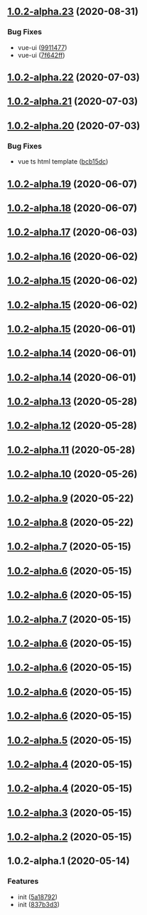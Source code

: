 ## [1.0.2-alpha.23](https://github.com/fengjin08122359/architectureDesign/compare/v1.0.2-alpha.20...v1.0.2-alpha.23) (2020-08-31)


### Bug Fixes

* vue-ui ([9911477](https://github.com/fengjin08122359/architectureDesign/commit/9911477bce1031f7fe9a806c8a12f456ab92d247))
* vue-ui ([7f642ff](https://github.com/fengjin08122359/architectureDesign/commit/7f642ffb7c536661290340c3db170ac7127c9c79))



## [1.0.2-alpha.22](https://github.com/fengjin08122359/architectureDesign/compare/v1.0.2-alpha.20...v1.0.2-alpha.22) (2020-07-03)



## [1.0.2-alpha.21](https://github.com/fengjin08122359/architectureDesign/compare/v1.0.2-alpha.20...v1.0.2-alpha.21) (2020-07-03)



## [1.0.2-alpha.20](https://github.com/fengjin08122359/architectureDesign/compare/v1.0.2-alpha.19...v1.0.2-alpha.20) (2020-07-03)


### Bug Fixes

* vue ts html template ([bcb15dc](https://github.com/fengjin08122359/architectureDesign/commit/bcb15dc83d7f6ba0e6346a4e29a5651d1ef3e76e))



## [1.0.2-alpha.19](https://github.com/fengjin08122359/architectureDesign/compare/v1.0.2-alpha.17...v1.0.2-alpha.19) (2020-06-07)



## [1.0.2-alpha.18](https://github.com/fengjin08122359/architectureDesign/compare/v1.0.2-alpha.17...v1.0.2-alpha.18) (2020-06-07)



## [1.0.2-alpha.17](https://github.com/fengjin08122359/architectureDesign/compare/v1.0.2-alpha.16...v1.0.2-alpha.17) (2020-06-03)



## [1.0.2-alpha.16](https://github.com/fengjin08122359/architectureDesign/compare/v1.0.2-alpha.15...v1.0.2-alpha.16) (2020-06-02)



## [1.0.2-alpha.15](https://github.com/fengjin08122359/architectureDesign/compare/v1.0.2-alpha.14...v1.0.2-alpha.15) (2020-06-02)



## [1.0.2-alpha.15](https://github.com/fengjin08122359/architectureDesign/compare/v1.0.2-alpha.14...v1.0.2-alpha.15) (2020-06-02)



## [1.0.2-alpha.15](https://github.com/fengjin08122359/architectureDesign/compare/v1.0.2-alpha.14...v1.0.2-alpha.15) (2020-06-01)



## [1.0.2-alpha.14](https://github.com/fengjin08122359/architectureDesign/compare/v1.0.2-alpha.13...v1.0.2-alpha.14) (2020-06-01)



## [1.0.2-alpha.14](https://github.com/fengjin08122359/architectureDesign/compare/v1.0.2-alpha.13...v1.0.2-alpha.14) (2020-06-01)



## [1.0.2-alpha.13](https://github.com/fengjin08122359/architectureDesign/compare/v1.0.2-alpha.12...v1.0.2-alpha.13) (2020-05-28)



## [1.0.2-alpha.12](https://github.com/fengjin08122359/architectureDesign/compare/v1.0.2-alpha.11...v1.0.2-alpha.12) (2020-05-28)



## [1.0.2-alpha.11](https://github.com/fengjin08122359/architectureDesign/compare/v1.0.2-alpha.10...v1.0.2-alpha.11) (2020-05-28)



## [1.0.2-alpha.10](https://github.com/fengjin08122359/architectureDesign/compare/v1.0.2-alpha.9...v1.0.2-alpha.10) (2020-05-26)



## [1.0.2-alpha.9](https://github.com/fengjin08122359/architectureDesign/compare/v1.0.2-alpha.8...v1.0.2-alpha.9) (2020-05-22)



## [1.0.2-alpha.8](https://github.com/fengjin08122359/architectureDesign/compare/v1.0.2-alpha.7...v1.0.2-alpha.8) (2020-05-22)



## [1.0.2-alpha.7](https://github.com/fengjin08122359/architectureDesign/compare/v1.0.2-alpha.5...v1.0.2-alpha.7) (2020-05-15)



## [1.0.2-alpha.6](https://github.com/fengjin08122359/architectureDesign/compare/v1.0.2-alpha.5...v1.0.2-alpha.6) (2020-05-15)



## [1.0.2-alpha.6](https://github.com/fengjin08122359/architectureDesign/compare/v1.0.2-alpha.5...v1.0.2-alpha.6) (2020-05-15)



## [1.0.2-alpha.7](https://github.com/fengjin08122359/architectureDesign/compare/v1.0.2-alpha.5...v1.0.2-alpha.7) (2020-05-15)



## [1.0.2-alpha.6](https://github.com/fengjin08122359/architectureDesign/compare/v1.0.2-alpha.5...v1.0.2-alpha.6) (2020-05-15)



## [1.0.2-alpha.6](https://github.com/fengjin08122359/architectureDesign/compare/v1.0.2-alpha.5...v1.0.2-alpha.6) (2020-05-15)



## [1.0.2-alpha.6](https://github.com/fengjin08122359/architectureDesign/compare/v1.0.2-alpha.5...v1.0.2-alpha.6) (2020-05-15)



## [1.0.2-alpha.6](https://github.com/fengjin08122359/architectureDesign/compare/v1.0.2-alpha.5...v1.0.2-alpha.6) (2020-05-15)



## [1.0.2-alpha.5](https://github.com/fengjin08122359/architectureDesign/compare/v1.0.2-alpha.4...v1.0.2-alpha.5) (2020-05-15)



## [1.0.2-alpha.4](https://github.com/fengjin08122359/architectureDesign/compare/v1.0.2-alpha.3...v1.0.2-alpha.4) (2020-05-15)



## [1.0.2-alpha.4](https://github.com/fengjin08122359/architectureDesign/compare/v1.0.2-alpha.3...v1.0.2-alpha.4) (2020-05-15)



## [1.0.2-alpha.3](https://github.com/fengjin08122359/architectureDesign/compare/v1.0.2-alpha.2...v1.0.2-alpha.3) (2020-05-15)



## [1.0.2-alpha.2](https://github.com/fengjin08122359/architectureDesign/compare/v1.0.2-alpha.1...v1.0.2-alpha.2) (2020-05-15)



## 1.0.2-alpha.1 (2020-05-14)


### Features

* init ([5a18792](https://github.com/fengjin08122359/architectureDesign/commit/5a1879262a455382d3fc85372843317fd415b8c5))
* init ([837b3d3](https://github.com/fengjin08122359/architectureDesign/commit/837b3d38190f7fad80c9f504ffda48014a5acb3e))



